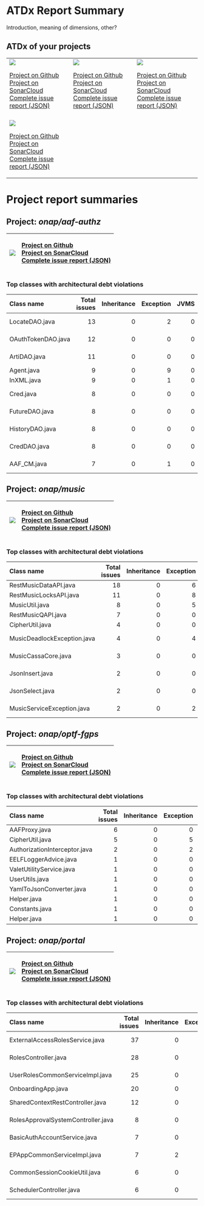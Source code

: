 
# ATDx Report Summary

Introduction, meaning of dimensions, other?

## ATDx of your projects
||||
|-|-|-|
|<img src="https://github.com/robertoverdecchia/ATDx_report_sandbox/blob/master/plots/onap_aaf-authz.jpg"/> <p style="text-align:left">[Project on Github](https://github.com/onap/aaf-authz) <br> [Project on SonarCloud ](https://sonarcloud.io/dashboard?id=onap_aaf-authz) <br> [Complete issue report (JSON)](https://github.com/robertoverdecchia/ATDx_report_sandbox/blob/master/jsons/onap_aaf-authz.json)</p>|<img src="https://github.com/robertoverdecchia/ATDx_report_sandbox/blob/master/plots/onap_music.jpg"/> <p style="text-align:left">[Project on Github](https://github.com/onap/music) <br> [Project on SonarCloud ](https://sonarcloud.io/dashboard?id=onap_music) <br> [Complete issue report (JSON)](https://github.com/robertoverdecchia/ATDx_report_sandbox/blob/master/jsons/onap_music.json)</p>|<img src="https://github.com/robertoverdecchia/ATDx_report_sandbox/blob/master/plots/onap_optf-fgps.jpg"/> <p style="text-align:left">[Project on Github](https://github.com/onap/optf-fgps) <br> [Project on SonarCloud ](https://sonarcloud.io/dashboard?id=onap_optf-fgps) <br> [Complete issue report (JSON)](https://github.com/robertoverdecchia/ATDx_report_sandbox/blob/master/jsons/onap_optf-fgps.json)</p>
 | |
|<img src="https://github.com/robertoverdecchia/ATDx_report_sandbox/blob/master/plots/onap_portal.jpg"/> <p style="text-align:left">[Project on Github](https://github.com/onap/portal) <br> [Project on SonarCloud ](https://sonarcloud.io/dashboard?id=onap_portal) <br> [Complete issue report (JSON)](https://github.com/robertoverdecchia/ATDx_report_sandbox/blob/master/jsons/onap_portal.json)</p>
# Project report summaries
## Project: _onap/aaf-authz_
|<img src="https://github.com/robertoverdecchia/ATDx_report_sandbox/blob/master/plots/onap_aaf-authz.jpg"/>|<p style="text-align:left">[Project on Github](https://github.com/onap/aaf-authz) <br> [Project on SonarCloud ](https://sonarcloud.io/dashboard?id=onap_aaf-authz) <br> [Complete issue report (JSON)](https://github.com/robertoverdecchia/ATDx_report_sandbox/blob/master/jsons/onap_aaf-authz.json)</p>
|-|-|
### Top classes with architectural debt violations
| Class name         |   Total issues |   Inheritance |   Exception |   JVMS |   Interface |   Threading |   Complexity | Fully qualified name                                                       |
|:-------------------|---------------:|--------------:|------------:|-------:|------------:|------------:|-------------:|:---------------------------------------------------------------------------|
| LocateDAO.java     |             13 |             0 |           2 |      0 |          11 |           0 |            0 | auth/auth-cass/src/main/java/org/onap/aaf/auth/dao/cass/LocateDAO.java     |
| OAuthTokenDAO.java |             12 |             0 |           0 |      0 |          12 |           0 |            0 | auth/auth-cass/src/main/java/org/onap/aaf/auth/dao/cass/OAuthTokenDAO.java |
| ArtiDAO.java       |             11 |             0 |           0 |      0 |          11 |           0 |            0 | auth/auth-cass/src/main/java/org/onap/aaf/auth/dao/cass/ArtiDAO.java       |
| Agent.java         |              9 |             0 |           9 |      0 |           0 |           0 |            0 | cadi/aaf/src/main/java/org/onap/aaf/cadi/configure/Agent.java              |
| InXML.java         |              9 |             0 |           1 |      0 |           8 |           0 |            0 | misc/rosetta/src/main/java/org/onap/aaf/misc/rosetta/InXML.java            |
| Cred.java          |              8 |             0 |           0 |      0 |           8 |           0 |            0 | auth/auth-batch/src/main/java/org/onap/aaf/auth/batch/helpers/Cred.java    |
| FutureDAO.java     |              8 |             0 |           0 |      0 |           8 |           0 |            0 | auth/auth-cass/src/main/java/org/onap/aaf/auth/dao/cass/FutureDAO.java     |
| HistoryDAO.java    |              8 |             0 |           0 |      0 |           8 |           0 |            0 | auth/auth-cass/src/main/java/org/onap/aaf/auth/dao/cass/HistoryDAO.java    |
| CredDAO.java       |              8 |             0 |           0 |      0 |           8 |           0 |            0 | auth/auth-cass/src/main/java/org/onap/aaf/auth/dao/cass/CredDAO.java       |
| AAF_CM.java        |              7 |             0 |           1 |      0 |           6 |           0 |            0 | auth/auth-certman/src/main/java/org/onap/aaf/auth/cm/AAF_CM.java           |

## Project: _onap/music_
|<img src="https://github.com/robertoverdecchia/ATDx_report_sandbox/blob/master/plots/onap_music.jpg"/>|<p style="text-align:left">[Project on Github](https://github.com/onap/music) <br> [Project on SonarCloud ](https://sonarcloud.io/dashboard?id=onap_music) <br> [Complete issue report (JSON)](https://github.com/robertoverdecchia/ATDx_report_sandbox/blob/master/jsons/onap_music.json)</p>
|-|-|
### Top classes with architectural debt violations
| Class name                  |   Total issues |   Inheritance |   Exception |   JVMS |   Interface |   Threading |   Complexity | Fully qualified name                                                           |
|:----------------------------|---------------:|--------------:|------------:|-------:|------------:|------------:|-------------:|:-------------------------------------------------------------------------------|
| RestMusicDataAPI.java       |             18 |             0 |           6 |      0 |          12 |           0 |            0 | music-rest/src/main/java/org/onap/music/rest/RestMusicDataAPI.java             |
| RestMusicLocksAPI.java      |             11 |             0 |           8 |      0 |           3 |           0 |            0 | music-rest/src/main/java/org/onap/music/rest/RestMusicLocksAPI.java            |
| MusicUtil.java              |              8 |             0 |           5 |      0 |           2 |           0 |            1 | music-core/src/main/java/org/onap/music/main/MusicUtil.java                    |
| RestMusicQAPI.java          |              7 |             0 |           0 |      0 |           7 |           0 |            0 | music-rest/src/main/java/org/onap/music/rest/RestMusicQAPI.java                |
| CipherUtil.java             |              4 |             0 |           0 |      0 |           4 |           0 |            0 | music-core/src/main/java/org/onap/music/main/CipherUtil.java                   |
| MusicDeadlockException.java |              4 |             0 |           4 |      0 |           0 |           0 |            0 | music-core/src/main/java/org/onap/music/exceptions/MusicDeadlockException.java |
| MusicCassaCore.java         |              3 |             0 |           0 |      0 |           3 |           0 |            0 | music-core/src/main/java/org/onap/music/service/impl/MusicCassaCore.java       |
| JsonInsert.java             |              2 |             0 |           0 |      0 |           2 |           0 |            0 | music-core/src/main/java/org/onap/music/datastore/jsonobjects/JsonInsert.java  |
| JsonSelect.java             |              2 |             0 |           0 |      0 |           2 |           0 |            0 | music-core/src/main/java/org/onap/music/datastore/jsonobjects/JsonSelect.java  |
| MusicServiceException.java  |              2 |             0 |           2 |      0 |           0 |           0 |            0 | music-core/src/main/java/org/onap/music/exceptions/MusicServiceException.java  |

## Project: _onap/optf-fgps_
|<img src="https://github.com/robertoverdecchia/ATDx_report_sandbox/blob/master/plots/onap_optf-fgps.jpg"/>|<p style="text-align:left">[Project on Github](https://github.com/onap/optf-fgps) <br> [Project on SonarCloud ](https://sonarcloud.io/dashboard?id=onap_optf-fgps) <br> [Complete issue report (JSON)](https://github.com/robertoverdecchia/ATDx_report_sandbox/blob/master/jsons/onap_optf-fgps.json)</p>
|-|-|
### Top classes with architectural debt violations
| Class name                    |   Total issues |   Inheritance |   Exception |   JVMS |   Interface |   Threading |   Complexity | Fully qualified name                                                               |
|:------------------------------|---------------:|--------------:|------------:|-------:|------------:|------------:|-------------:|:-----------------------------------------------------------------------------------|
| AAFProxy.java                 |              6 |             0 |           0 |      0 |           5 |           1 |            0 | valetapi/src/main/java/org/onap/fgps/api/proxy/AAFProxy.java                       |
| CipherUtil.java               |              5 |             0 |           5 |      0 |           0 |           0 |            0 | valetapi/src/main/java/org/onap/fgps/api/utils/CipherUtil.java                     |
| AuthorizationInterceptor.java |              2 |             0 |           2 |      0 |           0 |           0 |            0 | valetapi/src/main/java/org/onap/fgps/api/interceptor/AuthorizationInterceptor.java |
| EELFLoggerAdvice.java         |              1 |             0 |           0 |      0 |           0 |           1 |            0 | valetapi/src/main/java/org/onap/fgps/api/logging/aspect/EELFLoggerAdvice.java      |
| ValetUtilityService.java      |              1 |             0 |           0 |      0 |           1 |           0 |            0 | valetapi/src/main/java/org/onap/fgps/api/service/ValetUtilityService.java          |
| UserUtils.java                |              1 |             0 |           0 |      0 |           1 |           0 |            0 | valetapi/src/main/java/org/onap/fgps/api/utils/UserUtils.java                      |
| YamlToJsonConverter.java      |              1 |             0 |           0 |      0 |           1 |           0 |            0 | valetapi/src/main/java/org/onap/fgps/api/utils/YamlToJsonConverter.java            |
| Helper.java                   |              1 |             0 |           0 |      0 |           1 |           0 |            0 | valetapi/src/main/java/org/onap/fgps/api/utils/Helper.java                         |
| Constants.java                |              1 |             0 |           0 |      0 |           1 |           0 |            0 | valetapi/src/main/java/org/onap/fgps/api/utils/Constants.java                      |
| Helper.java                   |              1 |             0 |           0 |      0 |           1 |           0 |            0 | valetapi/src/main/java/org/onap/fgps/api/helpers/Helper.java                       |

## Project: _onap/portal_
|<img src="https://github.com/robertoverdecchia/ATDx_report_sandbox/blob/master/plots/onap_portal.jpg"/>|<p style="text-align:left">[Project on Github](https://github.com/onap/portal) <br> [Project on SonarCloud ](https://sonarcloud.io/dashboard?id=onap_portal) <br> [Complete issue report (JSON)](https://github.com/robertoverdecchia/ATDx_report_sandbox/blob/master/jsons/onap_portal.json)</p>
|-|-|
### Top classes with architectural debt violations
| Class name                         |   Total issues |   Inheritance |   Exception |   JVMS |   Interface |   Threading |   Complexity | Fully qualified name                                                                                         |
|:-----------------------------------|---------------:|--------------:|------------:|-------:|------------:|------------:|-------------:|:-------------------------------------------------------------------------------------------------------------|
| ExternalAccessRolesService.java    |             37 |             0 |          37 |      0 |           0 |           0 |            0 | ecomp-portal-BE-common/src/main/java/org/onap/portalapp/portal/service/ExternalAccessRolesService.java       |
| RolesController.java               |             28 |             0 |          28 |      0 |           0 |           0 |            0 | ecomp-portal-BE-common/src/main/java/org/onap/portalapp/portal/controller/RolesController.java               |
| UserRolesCommonServiceImpl.java    |             25 |             0 |          23 |      0 |           2 |           0 |            0 | ecomp-portal-BE-common/src/main/java/org/onap/portalapp/portal/service/UserRolesCommonServiceImpl.java       |
| OnboardingApp.java                 |             20 |             0 |           0 |      0 |          20 |           0 |            0 | ecomp-portal-BE-os/src/main/java/org/onap/portalapp/portal/transport/OnboardingApp.java                      |
| SharedContextRestController.java   |             12 |             0 |          12 |      0 |           0 |           0 |            0 | ecomp-portal-BE-common/src/main/java/org/onap/portalapp/portal/controller/SharedContextRestController.java   |
| RolesApprovalSystemController.java |              8 |             0 |           8 |      0 |           0 |           0 |            0 | ecomp-portal-BE-common/src/main/java/org/onap/portalapp/portal/controller/RolesApprovalSystemController.java |
| BasicAuthAccountService.java       |              7 |             0 |           7 |      0 |           0 |           0 |            0 | ecomp-portal-BE-common/src/main/java/org/onap/portalapp/portal/service/BasicAuthAccountService.java          |
| EPAppCommonServiceImpl.java        |              7 |             2 |           4 |      0 |           1 |           0 |            0 | ecomp-portal-BE-common/src/main/java/org/onap/portalapp/portal/service/EPAppCommonServiceImpl.java           |
| CommonSessionCookieUtil.java       |              6 |             0 |           2 |      0 |           4 |           0 |            0 | ecomp-portal-BE-common/src/main/java/org/onap/portalapp/util/CommonSessionCookieUtil.java                    |
| SchedulerController.java           |              6 |             0 |           5 |      0 |           0 |           1 |            0 | ecomp-portal-BE-common/src/main/java/org/onap/portalapp/portal/controller/SchedulerController.java           |

